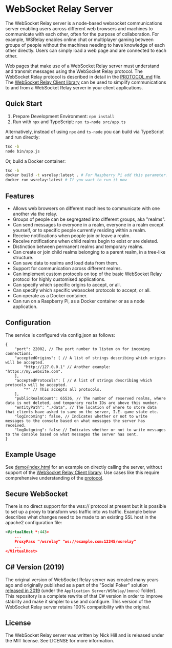 # WebSocket Relay Server

The WebSocket Relay server is a node-based websocket communications server enabling users across different web browsers and machines to communicate with each other, often for the purpose of collaboration. For example, WSRelay enables online chat or multiplayer gaming between groups of people without the machines needing to have knowledge of each other directly. Users can simply load a web page and are connected to each other.

Web pages that make use of a WebSocket Relay server must understand and transmit messages using the WebSocket Relay protocol. The WebSocket Relay protocol is described in detail in the [PROTOCOL.md](PROTOCOL.md) file. The [WebSocket Relay Client library](https://github.com/nick-hill-dev/wsrelay-client) can be used to simplify communications to and from a WebSocket Relay server in your client applications.

## Quick Start

1. Prepare Development Environment: `npm install`
1. Run with `npx` and TypeScript: `npx ts-node src/app.ts`

Alternatively, instead of using `npx` and `ts-node` you can build via TypeScript and run directly:

```bash
tsc -b
node bin/app.js
```

Or, build a Docker container:

```bash
tsc -b
docker build -t wsrelay:latest . # For Raspberry Pi add this parameter: --platform linux/arm64/v8
docker run wsrelay:latest # If you want to run it now
```

## Features

- Allows web browsers on different machines to communicate with one another via the relay.
- Groups of people can be segregated into different groups, aka "realms".
- Can send messages to everyone in a realm, everyone in a realm except yourself, or to specific people currently residing within a realm.
- Receive notifications when people join or leave a realm.
- Receive notifications when child realms begin to exist or are deleted.
- Distinction between permanent realms and temporary realms.
- Can create or join child realms belonging to a parent realm, in a tree-like structure.
- Can save data to realms and load data from them.
- Support for communication across different realms.
- Can implement custom protocols on top of the basic WebSocket Relay protocol for highly customised applications.
- Can specify which specific origins to accept, or all.
- Can specify which specific websocket protocols to accept, or all.
- Can operate as a Docker container.
- Can run on a Raspberry Pi, as a Docker container or as a node application.

## Configuration

The service is configured via config.json as follows:

```jsonc
{
    "port": 22002, // The port number to listen on for incoming connections.
    "acceptedOrigins": [ // A list of strings describing which origins will be accepted.
        "http://127.0.0.1" // Another example: "https://my.website.com".
    ],
    "acceptedProtocols": [ // A list of strings describing which protocols will be accepted.
        "*" // This accepts all protocols.
    ],
    "publicRealmCount": 65536, // The number of reserved realms, where data is not deleted, and temporary realm IDs are above this number.
    "entityPath": "./data", // The location of where to store data that clients have asked to save on the server, I.E. game state etc.
    "logIncoming": false, // Indicates whether or not to write messages to the console based on what messages the server has received.
    "logOutgoing": false // Indicates whether or not to write messages to the console based on what messages the server has sent.
}
```

## Example Usage

See [demo/index.html](demo/index.html) for an example on directly calling the server, without support of the [WebSocket Relay Client library](https://github.com/nick-hill-dev/wsrelay-client). Use cases like this require comprehensive understanding of the [protocol](PROTOCOL.md).

## Secure WebSocket

There is no direct support for the wss:// protocol at present but it is possible to set up a proxy to transform wss traffic into ws traffic. Example below describes what changes need to be made to an existing SSL host in the apache2 configuration file:

```xml
<VirtualHost *:443>
    ...
    ProxyPass "/wsrelay" "ws://example.com:12345/wsrelay"
    ...
</VirtualHost>
```

## C# Version (2019)

The original version of WebSocket Relay server was created many years ago and originally published as a part of the "Social Poker" solution [released in 2019](https://github.com/nick-hill-dev/social-poker) (under the `Application Server/WSRelay/(mono)` folder). This repository is a complete rewrite of that C# version in order to improve stability and make it simpler to use and configure. This version of the WebSocket Relay server retains 100% compatibility with the original.

## License

The WebSocket Relay server was written by Nick Hill and is released under the MIT license. See LICENSE for more information.